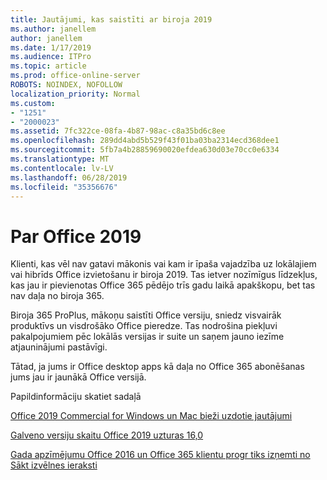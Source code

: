 ```yaml
---
title: Jautājumi, kas saistīti ar biroja 2019
ms.author: janellem
author: janellem
ms.date: 1/17/2019
ms.audience: ITPro
ms.topic: article
ms.prod: office-online-server
ROBOTS: NOINDEX, NOFOLLOW
localization_priority: Normal
ms.custom:
- "1251"
- "2000023"
ms.assetid: 7fc322ce-08fa-4b87-98ac-c8a35bd6c8ee
ms.openlocfilehash: 289dd4abd5b529f43f01ba03ba2314ecd368dee1
ms.sourcegitcommit: 5fb7a4b28859690020efdea630d03e70cc0e6334
ms.translationtype: MT
ms.contentlocale: lv-LV
ms.lasthandoff: 06/28/2019
ms.locfileid: "35356676"
---
```

# <a name="about-office-2019"></a>Par Office 2019

Klienti, kas vēl nav gatavi mākonis vai kam ir īpaša vajadzība uz lokālajiem vai hibrīds Office izvietošanu ir biroja 2019. Tas ietver nozīmīgus līdzekļus, kas jau ir pievienotas Office 365 pēdējo trīs gadu laikā apakškopu, bet tas nav daļa no biroja 365.
  
Biroja 365 ProPlus, mākoņu saistīti Office versiju, sniedz visvairāk produktīvs un visdrošāko Office pieredze. Tas nodrošina piekļuvi pakalpojumiem pēc lokālās versijas ir suite un saņem jauno iezīme atjauninājumi pastāvīgi.
  
Tātad, ja jums ir Office desktop apps kā daļa no Office 365 abonēšanas jums jau ir jaunākā Office versijā.
  
Papildinformāciju skatiet sadaļā
  
[Office 2019 Commercial for Windows un Mac bieži uzdotie jautājumi](https://support.microsoft.com/help/4133312)
  
[Galveno versiju skaitu Office 2019 uzturas 16,0](https://docs.microsoft.com/deployoffice/office2019/overview)
  
[Gada apzīmējumu Office 2016 un Office 365 klientu progr tiks izņemti no Sākt izvēlnes ieraksti](https://support.office.com/article/8fe5e052-76d2-49de-af30-2e84ed3da907?wt.mc_id=Alchemy_ClientDIA)
  